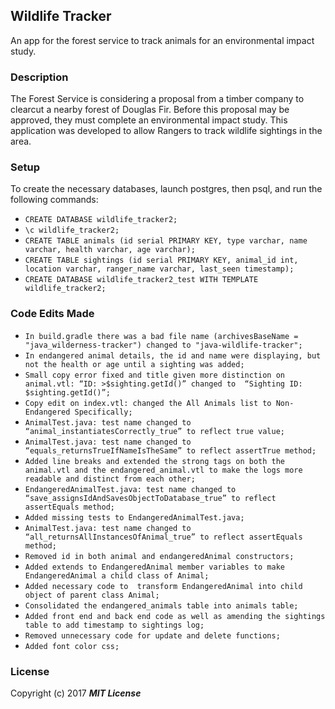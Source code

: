 ## Wildlife Tracker

An app for the forest service to track animals for an environmental impact study.

### Description

The Forest Service is considering a proposal from a timber company to clearcut a nearby forest of Douglas Fir. Before this proposal may be approved, they must complete an environmental impact study. This application was developed to allow Rangers to track wildlife sightings in the area.

### Setup

To create the necessary databases, launch postgres, then psql, and run the following commands:

* `CREATE DATABASE wildlife_tracker2;`
* `\c wildlife_tracker2;`
* `CREATE TABLE animals (id serial PRIMARY KEY, type varchar, name varchar, health varchar, age varchar);`
* `CREATE TABLE sightings (id serial PRIMARY KEY, animal_id int, location varchar, ranger_name varchar, last_seen timestamp);`
* `CREATE DATABASE wildlife_tracker2_test WITH TEMPLATE wildlife_tracker2;`

### Code Edits Made

* `In build.gradle there was a bad file name (archivesBaseName = "java_wilderness-tracker") changed to "java-wildlife-tracker";`
* `In endangered animal details, the id and name were displaying, but not the health or age until a sighting was added;`
* `Small copy error fixed and title given more distinction on animal.vtl: “ID: >$sighting.getId()” changed to  “Sighting ID: $sighting.getId()”;`
* `Copy edit on index.vtl: changed the All Animals list to Non-Endangered Specifically;`
* `AnimalTest.java: test name changed to “animal_instantiatesCorrectly_true” to reflect true value;`
* `AnimalTest.java: test name changed to “equals_returnsTrueIfNameIsTheSame” to reflect assertTrue method;`
* `Added line breaks and extended the strong tags on both the animal.vtl and the endangered_animal.vtl to make the logs more readable and distinct from each other;`
* `EndangeredAnimalTest.java: test name changed to “save_assignsIdAndSavesObjectToDatabase_true” to reflect assertEquals method;`
* `Added missing tests to EndangeredAnimalTest.java;`
* `AnimalTest.java: test name changed to “all_returnsAllInstancesOfAnimal_true” to reflect assertEquals method;`
* `Removed id in both animal and endangeredAnimal constructors;`
* `Added extends to EndangeredAnimal member variables to make EndangeredAnimal a child class of Animal;`
* `Added necessary code to  transform EndangeredAnimal into child object of parent class Animal;`
* `Consolidated the endangered_animals table into animals table;`
* `Added front end and back end code as well as amending the sightings table to add timestamp to sightings log;`
* `Removed unnecessary code for update and delete functions;`
* `Added font color css;`

### License

Copyright (c) 2017 **_MIT License_**
